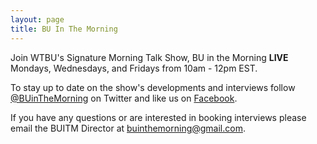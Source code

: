 ```yaml
---
layout: page
title: BU In The Morning
---
```

Join WTBU's Signature Morning Talk Show, BU in the Morning __LIVE__ Mondays, Wednesdays, and Fridays from 10am - 12pm EST.

To stay up to date on the show's developments and interviews follow [@BUinTheMorning](http://twitter.com/BUintheMorning) on Twitter and like us on [Facebook](http://www.facebook.com/buinthemorningwtbu/).

If you have any questions or are interested in booking interviews please email the BUITM Director at [buinthemorning@gmail.com](mailto:buinthemorning@gmail.com).
